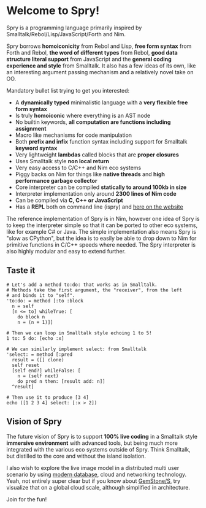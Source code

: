 # Welcome to Spry!

Spry is a programming language primarily inspired by Smalltalk/Rebol/Lisp/JavaScript/Forth and Nim.

Spry borrows **homoiconicity** from Rebol and Lisp, **free form syntax** from Forth and Rebol, **the word of different types** from Rebol, **good data structure literal support** from JavaScript and the **general coding experience and style** from Smalltalk. It also has a few ideas of its own, like an interesting argument passing mechanism and a relatively novel take on OO.

Mandatory bullet list trying to get you interested:

* A **dynamically typed** minimalistic language with a **very flexible free form syntax**
* Is truly **homoiconic** where everything is an AST node
* No builtin keywords, **all computation are functions including assignment**
* Macro like mechanisms for code manipulation
* Both **prefix and infix** function syntax including support for Smalltalk **keyword syntax**
* Very lightweight **lambdas** called blocks that are **proper closures**
* Uses Smalltalk style **non local return**
* Very easy access to C/C++ and Nim eco systems
* Piggy backs on Nim for things like **native threads** and **high performance garbage collector**
* Core interpreter can be compiled **statically to around 100kb in size**
* Interpreter implementation only around **2300 lines of Nim code**
* Can be compiled via **C, C++ or JavaScript**
* Has a **REPL** both on command line (ispry) and [here on the website](repl)

The reference implementation of Spry is in Nim, however one idea of Spry is to keep the interpreter simple so that it can be ported to other eco systems, like for example C# or Java. The simple implementation also means Spry is "slow as CPython", but the idea is to easily be able to drop down to Nim for primitive functions in C/C++ speeds where needed. The Spry interpreter is also highly modular and easy to extend further.

## Taste it

```self
# Let's add a method to:do: that works as in Smalltalk.
# Methods take the first argument, the "receiver", from the left
# and binds it to "self".
'to:do: = method [:to :block
  n = self
  [n <= to] whileTrue: [
    do block n
    n = (n + 1)]]

# Then we can loop in Smalltalk style echoing 1 to 5!
1 to: 5 do: [echo :x]

# We can similarly implement select: from Smalltalk
'select: = method [:pred
  result = ([] clone)
  self reset
  [self end?] whileFalse: [
    n = (self next)
    do pred n then: [result add: n]]
  ^result]

# Then use it to produce [3 4]
echo ([1 2 3 4] select: [:x > 2])
```

## Vision of Spry

The future vision of Spry is to support **100% live coding** in a Smalltalk style **immersive environment** with advanced tools, but being much more integrated with the various eco systems outside of Spry. Think Smalltalk, but distilled to the core and without the island isolation.

I also wish to explore the live image model in a distributed multi user scenario by using [modern database](http://sphia.org), cloud and networking technology. Yeah, not entirely super clear but if you know about [GemStone/S](https://gemtalksystems.com/products/gs64/), try visualize that on a global cloud scale, although simplified in architecture.

Join for the fun!

